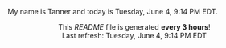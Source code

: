 My name is Tanner and today is Tuesday, June 4, 9:14 PM EDT.

<p align="center">This <i>README</i> file is generated <b>every 3 hours</b>!</br>Last refresh: Tuesday, June 4, 9:14 PM EDT<br /></p>
